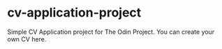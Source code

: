 # cv-application-project
Simple CV Application project for The Odin Project. You can create your own CV here.